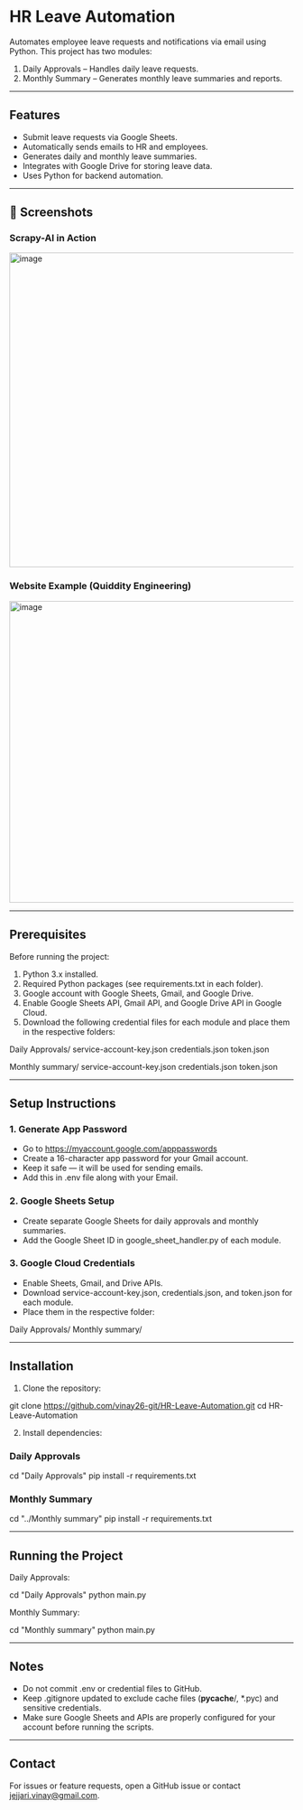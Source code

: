 

# HR Leave Automation

Automates employee leave requests and notifications via email using Python. This project has two modules:

1. Daily Approvals – Handles daily leave requests.
2. Monthly Summary – Generates monthly leave summaries and reports.

---

## Features

- Submit leave requests via Google Sheets.
- Automatically sends emails to HR and employees.
- Generates daily and monthly leave summaries.
- Integrates with Google Drive for storing leave data.
- Uses Python for backend automation.

---
## 📸 Screenshots  

### Scrapy-AI in Action  
 <img width="1344" height="557" alt="image" src=" ![WhatsApp Image 2025-09-16 at 20 20 14_4f266541](https://github.com/user-attachments/assets/262276e3-e6a6-48e3-818d-09b08634c26b)
 " />


 ### Website Example (Quiddity Engineering)  
  <img width="1308" height="534" alt="image" src=" ![WhatsApp Image 2025-09-16 at 20 20 49_12323db1](https://github.com/user-attachments/assets/3e5cfe85-e181-4ebb-b48b-13ecea9f15b5)
 " />

---
## Prerequisites

Before running the project:

1. Python 3.x installed.
2. Required Python packages (see requirements.txt in each folder).
3. Google account with Google Sheets, Gmail, and Google Drive.
4. Enable Google Sheets API, Gmail API, and Google Drive API in Google Cloud.
5. Download the following credential files for each module and place them in the respective folders:

Daily Approvals/
    service-account-key.json
    credentials.json
    token.json

Monthly summary/
    service-account-key.json
    credentials.json
    token.json

---

## Setup Instructions

### 1. Generate App Password
- Go to https://myaccount.google.com/apppasswords
- Create a 16-character app password for your Gmail account.
- Keep it safe — it will be used for sending emails.
- Add this in .env file along with your Email.

### 2. Google Sheets Setup
- Create separate Google Sheets for daily approvals and monthly summaries.
- Add the Google Sheet ID in google_sheet_handler.py of each module.

### 3. Google Cloud Credentials
- Enable Sheets, Gmail, and Drive APIs.
- Download service-account-key.json, credentials.json, and token.json for each module.
- Place them in the respective folder:

Daily Approvals/
Monthly summary/

---

## Installation

1. Clone the repository:

 git clone https://github.com/vinay26-git/HR-Leave-Automation.git
 cd HR-Leave-Automation

2. Install dependencies:

### Daily Approvals
cd "Daily Approvals"
pip install -r requirements.txt

### Monthly Summary
cd "../Monthly summary"
pip install -r requirements.txt

---

## Running the Project

Daily Approvals:

cd "Daily Approvals"
python main.py

Monthly Summary:

cd "Monthly summary"
python main.py

---


## Notes

- Do not commit .env or credential files to GitHub.
- Keep .gitignore updated to exclude cache files (__pycache__/, *.pyc) and sensitive credentials.
- Make sure Google Sheets and APIs are properly configured for your account before running the scripts.

---

## Contact

For issues or feature requests, open a GitHub issue or contact jejjari.vinay@gmail.com.
